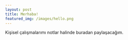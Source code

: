 ```yaml
---
layout: post
title: Merhaba!
featured_img: /images/hello.png
---
```


Kişisel çalışmalarımı notlar halinde buradan paylaşacağım.